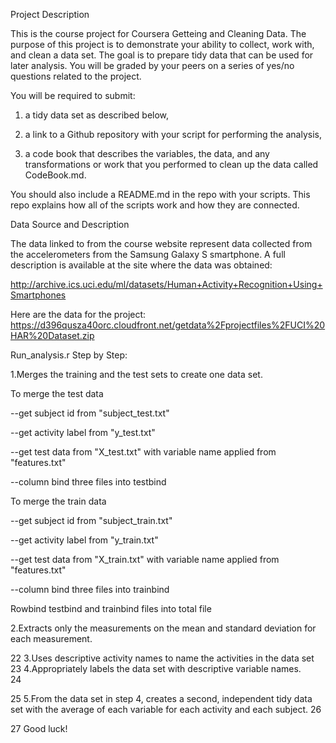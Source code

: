 Project Description 

This is the course project for Coursera Getteing and Cleaning Data.  The purpose of this project is to demonstrate your ability to collect, work with, and clean a data set. The goal is to prepare tidy data that can be used for later analysis. You will be graded by your peers on a series of yes/no questions related to the project. 

You will be required to submit: 

1) a tidy data set as described below, 

2) a link to a Github repository with your script for performing the analysis,

3) a code book that describes the variables, the data, and any transformations or work that you performed to clean up the data called CodeBook.md. 

You should also include a README.md in the repo with your scripts. This repo explains how all of the scripts work and how they are connected.   



Data Source and Description 

The data linked to from the course website represent data collected from the accelerometers from the Samsung Galaxy S smartphone.  A full description is available at the site where the data was obtained:  

http://archive.ics.uci.edu/ml/datasets/Human+Activity+Recognition+Using+Smartphones  

Here are the data for the project:  
https://d396qusza40orc.cloudfront.net/getdata%2Fprojectfiles%2FUCI%20HAR%20Dataset.zip  

 

Run_analysis.r Step by Step: 

1.Merges the training and the test sets to create one data set. 

To merge the test data

--get subject id from "subject_test.txt"

--get activity label from "y_test.txt"

--get test data from "X_test.txt" with variable name applied from "features.txt"
  
--column bind three files into testbind

To merge the train data

--get subject id from "subject_train.txt"

--get activity label from "y_train.txt"

--get test data from "X_train.txt" with variable name applied from "features.txt"
  
--column bind three files into trainbind

Rowbind testbind and trainbind files into total file

2.Extracts only the measurements on the mean and standard deviation for each measurement.  


22 3.Uses descriptive activity names to name the activities in the data set 
23 4.Appropriately labels the data set with descriptive variable names.  
24 
 
25 5.From the data set in step 4, creates a second, independent tidy data set with the average of each variable for each activity and each subject. 
26 
 
27 Good luck! 

